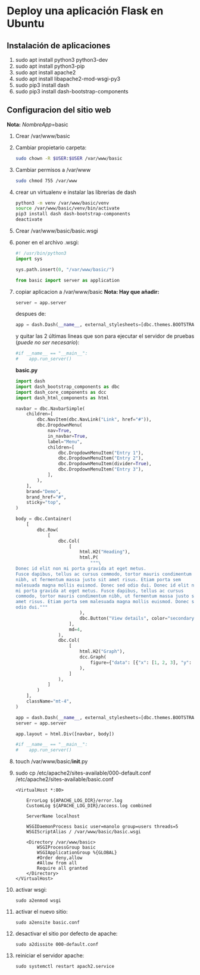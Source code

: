 # Deploy una aplicación Flask en Ubuntu
## Instalación de aplicaciones
1. sudo apt install python3 python3-dev
2. sudo apt install python3-pip
3. sudo apt install apache2
4. sudo apt install libapache2-mod-wsgi-py3
5. sudo pip3 install dash
6. sudo pip3 install dash-bootstrap-components

## Configuracion del sitio web
**Nota:** *NombreApp*=basic

1. Crear /var/www/basic
2. Cambiar propietario carpeta:
    ```sh
    sudo chown -R $USER:$USER /var/www/basic
    ```
3. Cambiar permisos a /var/www
    ```sh
    sudo chmod 755 /var/www
    ```
4. crear un virtualenv e instalar las librerias de dash
    ```sh
    python3 -m venv /var/www/basic/venv
    source /var/www/basic/venv/bin/activate
    pip3 install dash dash-bootstrap-components
    deactivate
    ```
5. Crear /var/www/basic/basic.wsgi
6. poner en el archivo .wsgi:
    ```python
    #! /usr/bin/python3
    import sys
    
    sys.path.insert(0, "/var/www/basic/")
    
    from basic import server as application
    ```
7. copiar aplicacion a /var/www/basic
    **Nota: Hay que añadir:** 
    ```python
    server = app.server
    ```
    despues de:
    ```python
    app = dash.Dash(__name__, external_stylesheets=[dbc.themes.BOOTSTRAP])
    ```
    
    y quitar las 2 últimas lineas que son para ejecutar el servidor de pruebas (*puede no ser necesario*):
    
    ```python
    #if __name__ == "__main__":
    #    app.run_server()
    ```
    
    **basic.py**
    ```python
    import dash
    import dash_bootstrap_components as dbc
    import dash_core_components as dcc
    import dash_html_components as html
    
    navbar = dbc.NavbarSimple(
        children=[
            dbc.NavItem(dbc.NavLink("Link", href="#")),
            dbc.DropdownMenu(
                nav=True,
                in_navbar=True,
                label="Menu",
                children=[
                    dbc.DropdownMenuItem("Entry 1"),
                    dbc.DropdownMenuItem("Entry 2"),
                    dbc.DropdownMenuItem(divider=True),
                    dbc.DropdownMenuItem("Entry 3"),
                ],
            ),
        ],
        brand="Demo",
        brand_href="#",
        sticky="top",
    )
    
    body = dbc.Container(
        [
            dbc.Row(
                [
                    dbc.Col(
                        [
                            html.H2("Heading"),
                            html.P(
                                """\
    Donec id elit non mi porta gravida at eget metus.
    Fusce dapibus, tellus ac cursus commodo, tortor mauris condimentum
    nibh, ut fermentum massa justo sit amet risus. Etiam porta sem
    malesuada magna mollis euismod. Donec sed odio dui. Donec id elit non
    mi porta gravida at eget metus. Fusce dapibus, tellus ac cursus
    commodo, tortor mauris condimentum nibh, ut fermentum massa justo sit
    amet risus. Etiam porta sem malesuada magna mollis euismod. Donec sed
    odio dui."""
                            ),
                            dbc.Button("View details", color="secondary"),
                        ],
                        md=4,
                    ),
                    dbc.Col(
                        [
                            html.H2("Graph"),
                            dcc.Graph(
                                figure={"data": [{"x": [1, 2, 3], "y": [1, 4, 9]}]}
                            ),
                        ]
                    ),
                ]
            )
        ],
        className="mt-4",
    )
    
    app = dash.Dash(__name__, external_stylesheets=[dbc.themes.BOOTSTRAP])
    server = app.server
    
    app.layout = html.Div([navbar, body])
    
    #if __name__ == "__main__":
    #    app.run_server()
    ```
8. touch /var/www/basic/__init__.py
9. sudo cp /etc/apache2/sites-available/000-default.conf /etc/apache2/sites-available/basic.conf
    ~~~
    <VirtualHost *:80>
    
	    ErrorLog ${APACHE_LOG_DIR}/error.log
	    CustomLog ${APACHE_LOG_DIR}/access.log combined
    
	    ServerName localhost
    
	    WSGIDaemonProcess basic user=manolo group=users threads=5
	    WSGIScriptAlias / /var/www/basic/basic.wsgi
    
	    <Directory /var/www/basic>
		    WSGIProcessGroup basic
		    WSGIApplicationGroup %{GLOBAL}
		    #Order deny,allow
		    #Allow from all
		    Require all granted
	    </Directory>
    </VirtualHost>
    ~~~
10. activar wsgi: 
    ~~~
    sudo a2enmod wsgi
    ~~~
11. activar el nuevo sitio:
    ~~~
    sudo a2ensite basic.conf
    ~~~
12. desactivar el sitio por defecto de apache:
    ~~~
    sudo a2dissite 000-default.conf
    ~~~
13. reiniciar el servidor apache: 
    ~~~
    sudo systemctl restart apach2.service
    ~~~
